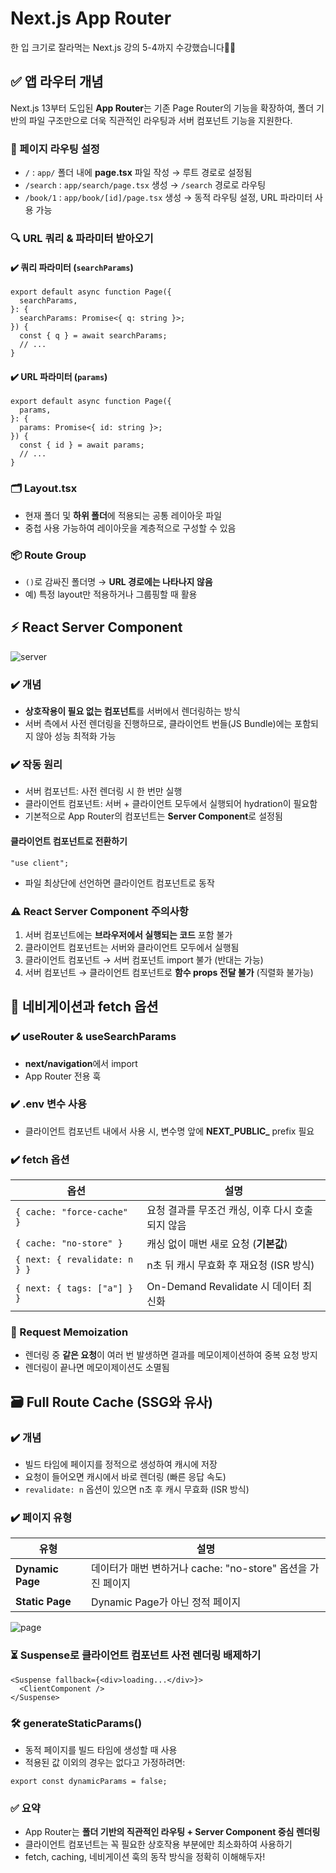 # Next.js App Router

한 입 크기로 잘라먹는 Next.js 강의 5-4까지 수강했습니다🐸🐸

## ✅ 앱 라우터 개념

Next.js 13부터 도입된 **App Router**는 기존 Page Router의 기능을 확장하여, 폴더 기반의 파일 구조만으로 더욱 직관적인 라우팅과 서버 컴포넌트 기능을 지원한다.

### 📁 페이지 라우팅 설정

- `/` : `app/` 폴더 내에 **page.tsx** 파일 작성 → 루트 경로로 설정됨
- `/search` : `app/search/page.tsx` 생성 → `/search` 경로로 라우팅
- `/book/1` : `app/book/[id]/page.tsx` 생성 → 동적 라우팅 설정, URL 파라미터 사용 가능

### 🔍 URL 쿼리 & 파라미터 받아오기

#### ✔️ 쿼리 파라미터 (`searchParams`)

```tsx
export default async function Page({
  searchParams,
}: {
  searchParams: Promise<{ q: string }>;
}) {
  const { q } = await searchParams;
  // ...
}
```

#### ✔️ URL 파라미터 (`params`)

```tsx
export default async function Page({
  params,
}: {
  params: Promise<{ id: string }>;
}) {
  const { id } = await params;
  // ...
}
```

### 🗂 Layout.tsx

- 현재 폴더 및 **하위 폴더**에 적용되는 공통 레이아웃 파일
- 중첩 사용 가능하여 레이아웃을 계층적으로 구성할 수 있음

### 📦 Route Group

- `()`로 감싸진 폴더명 → **URL 경로에는 나타나지 않음**
- 예) 특정 layout만 적용하거나 그룹핑할 때 활용

## ⚡️ React Server Component

![server](https://github.com/user-attachments/assets/506859a9-c4e1-48d3-9fae-9709e532aa08)

### ✔️ 개념

- **상호작용이 필요 없는 컴포넌트**를 서버에서 렌더링하는 방식
- 서버 측에서 사전 렌더링을 진행하므로, 클라이언트 번들(JS Bundle)에는 포함되지 않아 성능 최적화 가능

### ✔️ 작동 원리

- 서버 컴포넌트: 사전 렌더링 시 한 번만 실행
- 클라이언트 컴포넌트: 서버 + 클라이언트 모두에서 실행되어 hydration이 필요함
- 기본적으로 App Router의 컴포넌트는 **Server Component**로 설정됨

#### 클라이언트 컴포넌트로 전환하기

```tsx
"use client";
```

- 파일 최상단에 선언하면 클라이언트 컴포넌트로 동작

### ⚠️ React Server Component 주의사항

1. 서버 컴포넌트에는 **브라우저에서 실행되는 코드** 포함 불가
2. 클라이언트 컴포넌트는 서버와 클라이언트 모두에서 실행됨
3. 클라이언트 컴포넌트 → 서버 컴포넌트 import 불가 (반대는 가능)
4. 서버 컴포넌트 → 클라이언트 컴포넌트로 **함수 props 전달 불가** (직렬화 불가능)

## 🚀 네비게이션과 fetch 옵션

### ✔️ useRouter & useSearchParams

- **next/navigation**에서 import
- App Router 전용 훅

### ✔️ .env 변수 사용

- 클라이언트 컴포넌트 내에서 사용 시, 변수명 앞에 **NEXT_PUBLIC\_** prefix 필요

### ✔️ fetch 옵션

| 옵션                          | 설명                                             |
| ----------------------------- | ------------------------------------------------ |
| `{ cache: "force-cache" }`    | 요청 결과를 무조건 캐싱, 이후 다시 호출되지 않음 |
| `{ cache: "no-store" }`       | 캐싱 없이 매번 새로 요청 (**기본값**)            |
| `{ next: { revalidate: n } }` | n초 뒤 캐시 무효화 후 재요청 (ISR 방식)          |
| `{ next: { tags: ["a"] } }`   | On-Demand Revalidate 시 데이터 최신화            |

### 🧠 Request Memoization

- 렌더링 중 **같은 요청**이 여러 번 발생하면 결과를 메모이제이션하여 중복 요청 방지
- 렌더링이 끝나면 메모이제이션도 소멸됨

## 🗃 Full Route Cache (SSG와 유사)

### ✔️ 개념

- 빌드 타임에 페이지를 정적으로 생성하여 캐시에 저장
- 요청이 들어오면 캐시에서 바로 렌더링 (빠른 응답 속도)
- `revalidate: n` 옵션이 있으면 n초 후 캐시 무효화 (ISR 방식)

### ✔️ 페이지 유형

| 유형             | 설명                                                        |
| ---------------- | ----------------------------------------------------------- |
| **Dynamic Page** | 데이터가 매번 변하거나 cache: "no-store" 옵션을 가진 페이지 |
| **Static Page**  | Dynamic Page가 아닌 정적 페이지                             |

![page](https://github.com/user-attachments/assets/6226f1a4-34d1-491e-9999-a7e519ca5faf)


### ⏳ Suspense로 클라이언트 컴포넌트 사전 렌더링 배제하기

```tsx
<Suspense fallback={<div>loading...</div>}>
  <ClientComponent />
</Suspense>
```

### 🛠 generateStaticParams()

- 동적 페이지를 빌드 타임에 생성할 때 사용
- 적용된 값 이외의 경우는 없다고 가정하려면:

```tsx
export const dynamicParams = false;
```

### ✅ 요약

- App Router는 **폴더 기반의 직관적인 라우팅 + Server Component 중심 렌더링**
- 클라이언트 컴포넌트는 꼭 필요한 상호작용 부분에만 최소화하여 사용하기
- fetch, caching, 네비게이션 훅의 동작 방식을 정확히 이해해두자!
